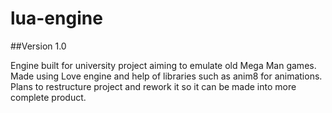 # lua-engine
##Version 1.0

Engine built for university project aiming to emulate old Mega Man games. Made using Love engine and help of libraries such as anim8 for animations. Plans to restructure project and rework it so it can be made into more complete product.
